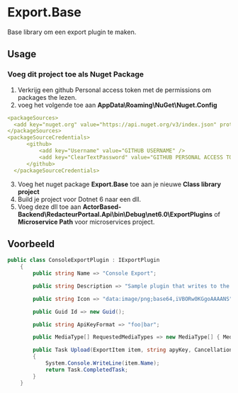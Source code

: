 # Export.Base

Base library om een export plugin te maken.

## Usage
### Voeg dit project toe als Nuget Package
1. Verkrijg een github Personal access token met de permissions om packages the lezen.
2. voeg het volgende toe aan __AppData\Roaming\NuGet\Nuget.Config__
  ```yaml
<packageSources>
    <add key="nuget.org" value="https://api.nuget.org/v3/index.json" protocolVersion="3" />
</packageSources>
<packageSourceCredentials>
        <github>
            <add key="Username" value="GITHUB USERNAME" />
            <add key="ClearTextPassword" value="GITHUB PERSONAL ACCESS TOKEN" />
        </github>
    </packageSourceCredentials>
 ```
3. Voeg het nuget package __Export.Base__ toe aan je nieuwe __Class library project__
4. Build je project voor Dotnet 6 naar een dll.
5. Voeg deze dll toe aan __ActorBased-Backend\RedacteurPortaal.Api\bin\Debug\net6.0\ExportPlugins__ of __Microservice Path__ voor microservices project.

## Voorbeeld
```csharp
public class ConsoleExportPlugin : IExportPlugin
    {
        public string Name => "Console Export";

        public string Description => "Sample plugin that writes to the console.";

        public string Icon => "data:image/png;base64,iVBORw0KGgoAAAANS";

        public Guid Id => new Guid();

        public string ApiKeyFormat => "foo|bar";

        public MediaType[] RequestedMediaTypes => new MediaType[] { MediaType.Text };

        public Task Upload(ExportItem item, string apyKey, CancellationToken cancellationToken = default)
        {
            System.Console.WriteLine(item.Name);
            return Task.CompletedTask;
        }
    }
```
